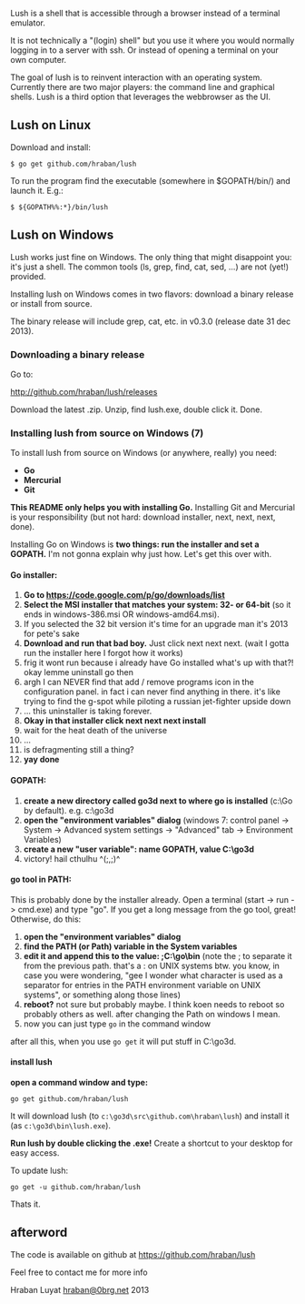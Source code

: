 Lush is a shell that is accessible through a browser instead of a terminal
emulator.

It is not technically a "(login) shell" but you use it where you would normally
logging in to a server with ssh. Or instead of opening a terminal on your own computer.

The goal of lush is to reinvent interaction with an operating system. Currently
there are two major players: the command line and graphical shells. Lush is a
third option that leverages the webbrowser as the UI.

## Lush on Linux

Download and install:

    $ go get github.com/hraban/lush

To run the program find the executable (somewhere in $GOPATH/bin/) and launch
it. E.g.:

    $ ${GOPATH%%:*}/bin/lush

## Lush on Windows

Lush works just fine on Windows. The only thing that might disappoint you: it's just a shell. The common tools (ls, grep, find, cat, sed, ...) are not (yet!) provided.

Installing lush on Windows comes in two flavors: download a binary release or install from source.

The binary release will include grep, cat, etc. in v0.3.0 (release date 31 dec 2013).

### Downloading a binary release

Go to:

http://github.com/hraban/lush/releases

Download the latest .zip. Unzip, find lush.exe, double click it. Done.

### Installing lush from source on Windows (7)

To install lush from source on Windows (or anywhere, really) you need:

- **Go**
- **Mercurial**
- **Git**

**This README only helps you with installing Go.** Installing Git and Mercurial is your responsibility (but not hard: download installer, next, next, next, done).

Installing Go on Windows is **two things: run the installer and set a GOPATH.** I'm not gonna explain why just how. Let's get this over with.

#### Go installer:

1. **Go to https://code.google.com/p/go/downloads/list**
2. **Select the MSI installer that matches your system: 32- or 64-bit** (so it ends in windows-386.msi OR windows-amd64.msi).
3. If you selected the 32 bit version it's time for an upgrade man it's 2013 for pete's sake
4. **Download and run that bad boy.** Just click next next next. (wait I gotta run the installer here I forgot how it works)
4. frig it wont run because i already have Go installed what's up with that?! okay lemme uninstall go then
4. argh I can NEVER find that add / remove programs icon in the configuration panel. in fact i can never find anything in there. it's like trying to find the g-spot while piloting a russian jet-fighter upside down
4. ... this uninstaller is taking forever.
5. **Okay in that installer click next next next install**
6. wait for the heat death of the universe
6. ...
6. is defragmenting still a thing?
7. **yay done**

#### GOPATH:

1. **create a new directory called go3d next to where go is installed** (c:\Go by default). e.g. c:\go3d
2. **open the "environment variables" dialog** (windows 7: control panel -> System -> Advanced system settings -> "Advanced" tab -> Environment Variables)
3. **create a new "user variable": name GOPATH, value C:\go3d**
4. victory! hail cthulhu ^(;,;)^

#### go tool in PATH:

This is probably done by the installer already. Open a terminal (start -> run -> cmd.exe) and type "go". If you get a long message from the go tool, great! Otherwise, do this:

1. **open the "environment variables" dialog**
2. **find the PATH (or Path) variable in the System variables**
3. **edit it and append this to the value: ;C:\go\bin** (note the ; to separate it from the previous path. that's a : on UNIX systems btw. you know, in case you were wondering, "gee I wonder what character is used as a separator for entries in the PATH environment variable on UNIX systems", or something along those lines)
5. **reboot?** not sure but probably maybe. I think koen needs to reboot so probably others as well. after changing the Path on windows I mean.
4. now you can just type `go` in the command window

after all this, when you use `go get` it will put stuff in C:\go3d.

#### install lush

**open a command window and type:**

    go get github.com/hraban/lush

It will download lush (to `c:\go3d\src\github.com\hraban\lush`) and install it (as `c:\go3d\bin\lush.exe`).

**Run lush by double clicking the .exe!** Create a shortcut to your desktop for easy access.

To update lush:

    go get -u github.com/hraban/lush

Thats it.

## afterword

The code is available on github at https://github.com/hraban/lush

Feel free to contact me for more info

Hraban Luyat
hraban@0brg.net
2013
